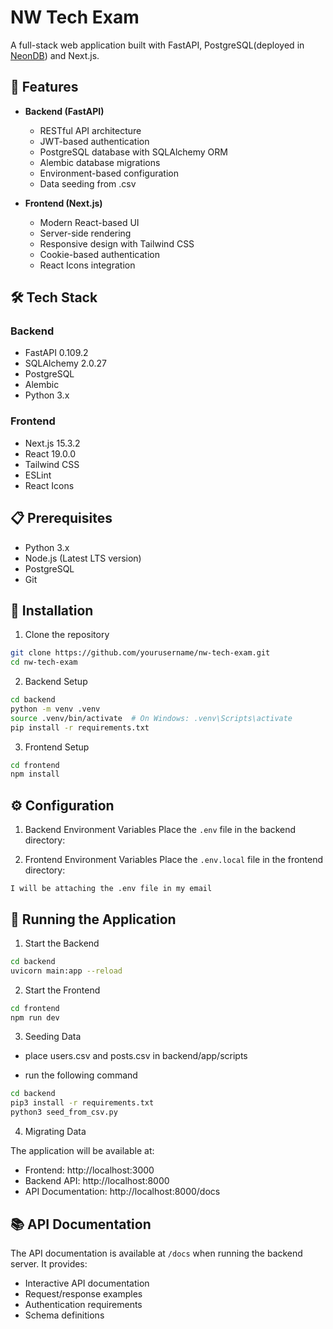 # NW Tech Exam

A full-stack web application built with FastAPI, PostgreSQL(deployed in [NeonDB](https://neon.tech/)) and Next.js.

## 🚀 Features

- **Backend (FastAPI)**

  - RESTful API architecture
  - JWT-based authentication
  - PostgreSQL database with SQLAlchemy ORM
  - Alembic database migrations
  - Environment-based configuration
  - Data seeding from .csv

- **Frontend (Next.js)**
  - Modern React-based UI
  - Server-side rendering
  - Responsive design with Tailwind CSS
  - Cookie-based authentication
  - React Icons integration

## 🛠️ Tech Stack

### Backend

- FastAPI 0.109.2
- SQLAlchemy 2.0.27
- PostgreSQL
- Alembic
- Python 3.x

### Frontend

- Next.js 15.3.2
- React 19.0.0
- Tailwind CSS
- ESLint
- React Icons

## 📋 Prerequisites

- Python 3.x
- Node.js (Latest LTS version)
- PostgreSQL
- Git

## 🔧 Installation

1. Clone the repository

```bash
git clone https://github.com/yourusername/nw-tech-exam.git
cd nw-tech-exam
```

2. Backend Setup

```bash
cd backend
python -m venv .venv
source .venv/bin/activate  # On Windows: .venv\Scripts\activate
pip install -r requirements.txt
```

3. Frontend Setup

```bash
cd frontend
npm install
```

## ⚙️ Configuration

1. Backend Environment Variables
   Place the `.env` file in the backend directory:

2. Frontend Environment Variables
   Place the `.env.local` file in the frontend directory:

```
I will be attaching the .env file in my email
```

## 🚀 Running the Application

1. Start the Backend

```bash
cd backend
uvicorn main:app --reload
```

2. Start the Frontend

```bash
cd frontend
npm run dev
```

3. Seeding Data

- place users.csv and posts.csv in backend/app/scripts

- run the following command

```bash
cd backend
pip3 install -r requirements.txt
python3 seed_from_csv.py
```

4. Migrating Data

The application will be available at:

- Frontend: http://localhost:3000
- Backend API: http://localhost:8000
- API Documentation: http://localhost:8000/docs

## 📚 API Documentation

The API documentation is available at `/docs` when running the backend server. It provides:

- Interactive API documentation
- Request/response examples
- Authentication requirements
- Schema definitions

